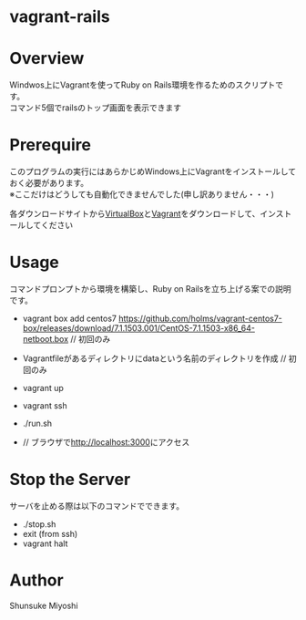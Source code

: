 vagrant-rails
====

# Overview
Windwos上にVagrantを使ってRuby on Rails環境を作るためのスクリプトです。  
コマンド5個でrailsのトップ画面を表示できます

# Prerequire
このプログラムの実行にはあらかじめWindows上にVagrantをインストールしておく必要があります。  
※ここだけはどうしても自動化できませんでした(申し訳ありません・・・)  

各ダウンロードサイトから[VirtualBox](https://www.virtualbox.org/wiki/Downloads)と[Vagrant](https://www.vagrantup.com/downloads.html)をダウンロードして、インストールしてください

# Usage
コマンドプロンプトから環境を構築し、Ruby on Railsを立ち上げる案での説明です。
+ vagrant box add centos7 https://github.com/holms/vagrant-centos7-box/releases/download/7.1.1503.001/CentOS-7.1.1503-x86_64-netboot.box // 初回のみ
+ Vagrantfileがあるディレクトリにdataという名前のディレクトリを作成 // 初回のみ

+ vagrant up
+ vagrant ssh
+ ./run.sh

+ // ブラウザで[http://localhost:3000](http://localhost:3000)にアクセス

# Stop the Server
サーバを止める際は以下のコマンドでできます。
+ ./stop.sh
+ exit (from ssh)
+ vagrant halt

# Author
Shunsuke Miyoshi